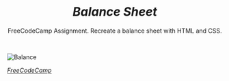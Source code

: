 <h1 align="center"><i>Balance Sheet</i></h1>


<p align="center">FreeCodeCamp Assignment. Recreate a balance sheet with HTML and CSS.</p>
<br>

![Balance](https://github.com/Kingtero17/BalanceSheet/assets/110305288/4a6e70e6-bc28-42cd-9caa-4afc04456dec)

<a href="https://www.freecodecamp.org/"><i>FreeCodeCamp</i></a>
